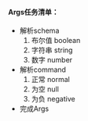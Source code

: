 #### Args任务清单：
+ 解析schema
    1. 布尔值 boolean
    2. 字符串 string
    3. 数字 number
+ 解析command
    1. 正常 normal
    2. 为空 null
    3. 为负 negative
+ 完成Args